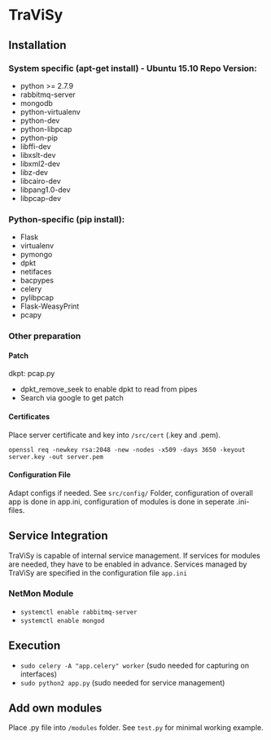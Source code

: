 # TraViSy

## Installation

### System specific (apt-get install) - Ubuntu 15.10 Repo Version:

 * python >= 2.7.9
 * rabbitmq-server
 * mongodb
 * python-virtualenv
 * python-dev
 * python-libpcap
 * python-pip
 * libffi-dev
 * libxslt-dev
 * libxml2-dev
 * libz-dev
 * libcairo-dev
 * libpang1.0-dev
 * libpcap-dev

### Python-specific (pip install):

 * Flask
 * virtualenv
 * pymongo
 * dpkt
 * netifaces
 * bacpypes
 * celery
 * pylibpcap
 * Flask-WeasyPrint
 * pcapy

### Other preparation

#### Patch

dkpt: pcap.py
 * dpkt_remove_seek
to enable dpkt to read from pipes
 * Search via google to get patch 

#### Certificates

Place server certificate and key into ```/src/cert``` (.key and .pem).

```openssl req -newkey rsa:2048 -new -nodes -x509 -days 3650 -keyout server.key -out server.pem```

#### Configuration File

Adapt configs if needed.
See ```src/config/``` Folder, configuration of overall app is done in app.ini, configuration of modules is done in seperate .ini-files.

## Service Integration

TraViSy is capable of internal service management.
If services for modules are needed, they have to be enabled in advance.
Services managed by TraViSy are specified in the configuration file ```app.ini```

### NetMon Module

 * ```systemctl enable rabbitmq-server```
 * ```systemctl enable mongod```

## Execution

 * ```sudo celery -A "app.celery" worker``` (sudo needed for capturing on interfaces)
 * ```sudo python2 app.py``` (sudo needed for service management)

## Add own modules

Place .py file into ```/modules``` folder.
See ```test.py``` for minimal working example.


